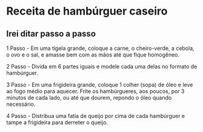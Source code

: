 <!DOCTYPE html>
<html lang="en">
<head>
    <meta charset="UTF-8">
    <meta name="viewport" content="width=device-width, initial-scale=1.0">
    <title>Document</title>
    <link rel="stylesheet" href="fivecool.css">
</head>
<body>
<h1>Receita de hambúrguer caseiro</h1>
<h2>Irei ditar passo a passo</h2>
<class="rambo">1 Passo - Em uma tigela grande, coloque a carne, o cheiro-verde, a cebola, o ovo e o sal, e amasse bem com as mãos até que fique homogêneo. </p>
<class="fullbox">2 Passo - Divida em 6 partes iguais e modele cada uma delas no formato de hambúrguer.</p>
<p>3 Passo - Em uma frigideira grande, coloque 1 colher (sopa) de óleo e leve ao fogo médio para aquecer. Frite os hambúrgueres, aos poucos, por 3 minutos de cada lado, ou até que dourem, repondo o óleo quando necessário.</p>
<p>4 Passo - Distribua uma fatia de queijo por cima de cada hambúrguer e tampe a frigideira para derreter o queijo.</p>
<img scr="Hm.jpeg">
</body>
